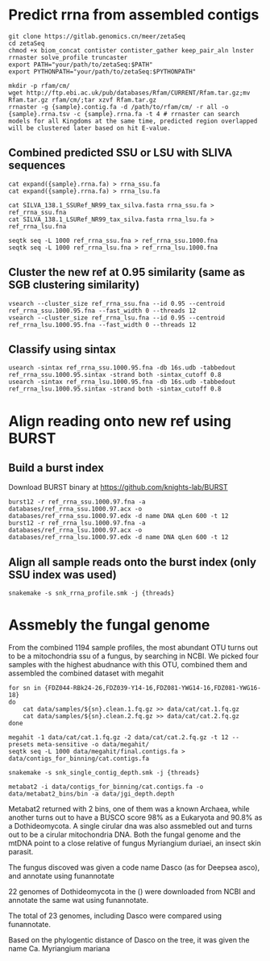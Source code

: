 # Predict rrna from assembled contigs

```
git clone https://gitlab.genomics.cn/meer/zetaSeq
cd zetaSeq
chmod +x biom_concat contister contister_gather keep_pair_aln lnster rrnaster solve_profile truncaster
export PATH="your/path/to/zetaSeq:$PATH"
export PYTHONPATH="your/path/to/zetaSeq:$PYTHONPATH"
```

```
mkdir -p rfam/cm/
wget http://ftp.ebi.ac.uk/pub/databases/Rfam/CURRENT/Rfam.tar.gz;mv Rfam.tar.gz rfam/cm/;tar xzvf Rfam.tar.gz
rrnaster -g {sample}.contig.fa -d /path/to/rfam/cm/ -r all -o {sample}.rrna.tsv -c {sample}.rrna.fa -t 4 # rrnaster can search models for all Kingdoms at the same time, predicted region overlapped will be clustered later based on hit E-value.
```

## Combined predicted SSU or LSU with SLIVA sequences

```
cat expand({sample}.rrna.fa) > rrna_ssu.fa
cat expand({sample}.rrna.fa) > rrna_lsu.fa

cat SILVA_138.1_SSURef_NR99_tax_silva.fasta rrna_ssu.fa > ref_rrna_ssu.fna
cat SILVA_138.1_LSURef_NR99_tax_silva.fasta rrna_lsu.fa > ref_rrna_lsu.fna

seqtk seq -L 1000 ref_rrna_ssu.fna > ref_rrna_ssu.1000.fna
seqtk seq -L 1000 ref_rrna_lsu.fna > ref_rrna_lsu.1000.fna
```

## Cluster the new ref at 0.95 similarity (same as SGB clustering similarity)

```
vsearch --cluster_size ref_rrna_ssu.fna --id 0.95 --centroid ref_rrna_ssu.1000.95.fna --fast_width 0 --threads 12
vsearch --cluster_size ref_rrna_lsu.fna --id 0.95 --centroid ref_rrna_lsu.1000.95.fna --fast_width 0 --threads 12
```

## Classify using sintax

```
usearch -sintax ref_rrna_ssu.1000.95.fna -db 16s.udb -tabbedout ref_rrna_ssu.1000.95.sintax -strand both -sintax_cutoff 0.8
usearch -sintax ref_rrna_lsu.1000.95.fna -db 16s.udb -tabbedout ref_rrna_lsu.1000.95.sintax -strand both -sintax_cutoff 0.8
```

# Align reading onto new ref using BURST
## Build a burst index
Download BURST binary at https://github.com/knights-lab/BURST

```
burst12 -r ref_rrna_ssu.1000.97.fna -a databases/ref_rrna_ssu.1000.97.acx -o databases/ref_rrna_ssu.1000.97.edx -d name DNA qLen 600 -t 12
burst12 -r ref_rrna_lsu.1000.97.fna -a databases/ref_rrna_lsu.1000.97.acx -o databases/ref_rrna_lsu.1000.97.edx -d name DNA qLen 600 -t 12
```

## Align all sample reads onto the burst index (only SSU index was used)

```
snakemake -s snk_rrna_profile.smk -j {threads}
```

# Assmebly the fungal genome
From the combined 1194 sample profiles, the most abundant OTU turns out to be a mitochondria ssu of a fungus, by searching in NCBI.
We picked four samples with the highest abudnance with this OTU, combined them and assembled the combined dataset with megahit

```
for sn in {FDZ044-RBk24-26,FDZ039-Y14-16,FDZ081-YWG14-16,FDZ081-YWG16-18}
do
	cat data/samples/${sn}.clean.1.fq.gz >> data/cat/cat.1.fq.gz
	cat data/samples/${sn}.clean.2.fq.gz >> data/cat/cat.2.fq.gz
done
```

```
megahit -1 data/cat/cat.1.fq.gz -2 data/cat/cat.2.fq.gz -t 12 --presets meta-sensitive -o data/megahit/
seqtk seq -L 1000 data/megahit/final.contigs.fa > data/contigs_for_binning/cat.contigs.fa
```

```
snakemake -s snk_single_contig_depth.smk -j {threads}
```

```
metabat2 -i data/contigs_for_binning/cat.contigs.fa -o data/metabat2_bins/bin -a data/jgi_depth.depth
```

Metabat2 returned with 2 bins, one of them was a known Archaea, while another turns out to have a BUSCO score 98% as a Eukaryota and 90.8% as a Dothideomycota. A single cirular dna was also assmebled out and turns out to be a cirular mitochondria DNA. Both the fungal genome and the mtDNA point to a close relative of fungus Myriangium duriaei, an insect skin parasit.

The fungus discoved was given a code name Dasco (as for Deepsea asco), and annotate using funannotate

22 genomes of Dothideomycota in the () were downloaded from NCBI and annotate the same wat using funannotate.

The total of 23 genomes, including Dasco were compared using funannotate.

Based on the phylogentic distance of Dasco on the tree, it was given the name Ca. Myriangium mariana
